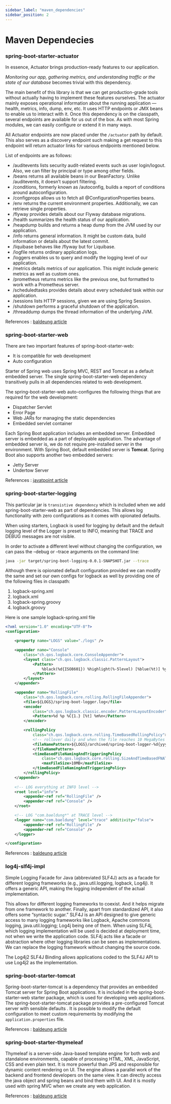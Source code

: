 ```yaml
---
sidebar_label: "maven_dependencies"
sidebar_position: 2
---
```


# Maven Dependecies

### spring-boot-starter-actuator

In essence, Actuator brings production-ready features to our application.

_Monitoring our app, gathering metrics, and understanding traffic or the state of our database_ becomes trivial with this dependency.

The main benefit of this library is that we can get production-grade tools without actually having to implement these features ourselves. The actuator mainly exposes operational information about the running application — health, metrics, info, dump, env, etc. It uses HTTP endpoints or JMX beans to enable us to interact with it. Once this dependency is on the classpath, several endpoints are available for us out of the box. As with most Spring modules, we can easily configure or extend it in many ways.

All Actuator endpoints are now placed under the `/actuator` path by default. This also serves as a discovery endpoint such making a get request to this endpoint will return actuator links for various endpoints mentioned below.

List of endpoints are as follows:
- /auditevents lists security audit-related events such as user login/logout. Also, we can filter by principal or type among other fields.
- /beans returns all available beans in our BeanFactory. Unlike /auditevents, it doesn’t support filtering.
- /conditions, formerly known as /autoconfig, builds a report of conditions around autoconfiguration.
- /configprops allows us to fetch all @ConfigurationProperties beans.
- /env returns the current environment properties. Additionally, we can retrieve single properties.
- /flyway provides details about our Flyway database migrations.
- /health summarizes the health status of our application.
- /heapdump builds and returns a heap dump from the JVM used by our application.
- /info returns general information. It might be custom data, build information or details about the latest commit.
- /liquibase behaves like /flyway but for Liquibase.
- /logfile returns ordinary application logs.
- /loggers enables us to query and modify the logging level of our application.
- /metrics details metrics of our application. This might include generic metrics as well as custom ones.
- /prometheus returns metrics like the previous one, but formatted to work with a Prometheus server.
- /scheduledtasks provides details about every scheduled task within our application.
- /sessions lists HTTP sessions, given we are using Spring Session.
- /shutdown performs a graceful shutdown of the application.
- /threaddump dumps the thread information of the underlying JVM.

References :
[baldeung article](https://www.baeldung.com/spring-boot-actuators) 

### spring-boot-starter-web

There are two important features of spring-boot-starter-web:

- It is compatible for web development
- Auto configuration

Starter of Spring web uses Spring MVC, REST and Tomcat as a default embedded server. The single spring-boot-starter-web dependency transitively pulls in all dependencies related to web development.

The spring-boot-starter-web auto-configures the following things that are required for the web development:

- Dispatcher Servlet
- Error Page
- Web JARs for managing the static dependencies
- Embedded servlet container

Each Spring Boot application includes an embedded server. Embedded server is embedded as a part of deployable application. The advantage of embedded server is, we do not require pre-installed server in the environment. With Spring Boot, default embedded server is **Tomcat**. Spring Boot also supports another two embedded servers:

- Jetty Server
- Undertow Server

References :
[javatpoint article](https://www.javatpoint.com/spring-boot-starter-web)

### spring-boot-starter-logging

This particular jar is `transistive dependency` which is included when we add spring-boot-starter-web as part of dependencies. This allows log functionality with zero configurations as it comes with opionated defaults. 

When using starters, Logback is used for logging by default and the default logging level of the Logger is preset to INFO, meaning that TRACE and DEBUG messages are not visible.

In order to activate a different level without changing the configuration, we can pass the –debug or –trace arguments on the command line:

``` bash
java -jar target/spring-boot-logging-0.0.1-SNAPSHOT.jar --trace
```

Although there is opionated default configuration provided we can modify the same and set our own configs for logback as well by providing one of the following files in classpath:

1) logback-spring.xml
2) logback.xml
3) logback-spring.groovy
4) logback.groovy

Here is one sample logback-spring.xml file

``` xml
<?xml version="1.0" encoding="UTF-8"?>
<configuration>

    <property name="LOGS" value="./logs" />

    <appender name="Console"
        class="ch.qos.logback.core.ConsoleAppender">
        <layout class="ch.qos.logback.classic.PatternLayout">
            <Pattern>
                %black(%d{ISO8601}) %highlight(%-5level) [%blue(%t)] %yellow(%C{1.}): %msg%n%throwable
            </Pattern>
        </layout>
    </appender>

    <appender name="RollingFile"
        class="ch.qos.logback.core.rolling.RollingFileAppender">
        <file>${LOGS}/spring-boot-logger.log</file>
        <encoder
            class="ch.qos.logback.classic.encoder.PatternLayoutEncoder">
            <Pattern>%d %p %C{1.} [%t] %m%n</Pattern>
        </encoder>

        <rollingPolicy
            class="ch.qos.logback.core.rolling.TimeBasedRollingPolicy">
            <!-- rollover daily and when the file reaches 10 MegaBytes -->
            <fileNamePattern>${LOGS}/archived/spring-boot-logger-%d{yyyy-MM-dd}.%i.log
            </fileNamePattern>
            <timeBasedFileNamingAndTriggeringPolicy
                class="ch.qos.logback.core.rolling.SizeAndTimeBasedFNATP">
                <maxFileSize>10MB</maxFileSize>
            </timeBasedFileNamingAndTriggeringPolicy>
        </rollingPolicy>
    </appender>
    
    <!-- LOG everything at INFO level -->
    <root level="info">
        <appender-ref ref="RollingFile" />
        <appender-ref ref="Console" />
    </root>

    <!-- LOG "com.baeldung*" at TRACE level -->
    <logger name="com.baeldung" level="trace" additivity="false">
        <appender-ref ref="RollingFile" />
        <appender-ref ref="Console" />
    </logger>

</configuration>

```

References :
[baldeung article](https://www.baeldung.com/spring-boot-logging)

### log4j-slf4j-impl

Simple Logging Facade for Java (abbreviated SLF4J) acts as a facade for different logging frameworks (e.g., java.util.logging, logback, Log4j). It offers a generic API, making the logging independent of the actual implementation.

This allows for different logging frameworks to coexist. And it helps migrate from one framework to another. Finally, apart from standardized API, it also offers some “syntactic sugar.” SLF4J is an API designed to give generic access to many logging frameworks like Logback, Apache commons logging, java.util.logging; Log4j being one of them. When using SLF4j, which logging implementation will be used is decided at deployment time, not when we write the application code. SLF4j acts like a facade or abstraction where other logging libraries can be seen as implementations. We can replace the logging framework without changing the source code.

The Log4j2 SLF4J Binding allows applications coded to the SLF4J API to use Log4j2 as the implementation. 

### spring-boot-starter-tomcat

Spring-boot-starter-tomcat is a dependency that provides an embedded Tomcat server for Spring Boot applications. It is included in the spring-boot-starter-web starter package, which is used for developing web applications. The spring-boot-starter-tomcat package provides a pre-configured Tomcat server with sensible defaults . It is possible to modify the default configuration to meet custom requirements by modifying the `application.properties` file.

References :
[baldeung article](https://www.baeldung.com/spring-boot-configure-tomcat)

### spring-boot-starter-thymeleaf

Thymeleaf is a server-side Java-based template engine for both web and standalone environments, capable of processing HTML, XML, JavaScript, CSS and even plain text. It is more powerful than JPS and responsible for dynamic content rendering on UI. The engine allows a parallel work of the backend and frontend developers on the same view. It can directly access the java object and spring beans and bind them with UI. And it is mostly used with spring MVC when we create any web application.

References :
[baldeung article](https://www.baeldung.com/thymeleaf-in-spring-mvc)